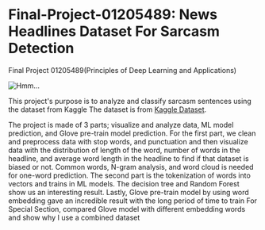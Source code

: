 # Final-Project-01205489: News Headlines Dataset For Sarcasm Detection
Final Project 01205489(Principles of Deep Learning and Applications)

![Hmm...](https://cacm.acm.org/system/assets/0002/2088/121715_Chuck_Lorre_Productions_sarcasm.large.jpg?1476779514&1450374374)

This project's purpose is to analyze and classify sarcasm sentences using the dataset from Kaggle 
The dataset is from [Kaggle Dataset](https://www.kaggle.com/datasets/rmisra/news-headlines-dataset-for-sarcasm-detection).

The project is made of 3 parts; visualize and analyze data, ML model prediction, and Glove pre-train model prediction.
For the first part, we clean and preprocess data with stop words, and punctuation and then visualize data with the distribution of length of the word, number of words in the headline, and average word length in the headline to find if that dataset is biased or not. Common words, N-gram analysis, and word cloud is needed for one-word prediction.
The second part is the tokenization of words into vectors and trains in ML models. The decision tree and Random Forest show us an interesting result.
Lastly, Glove pre-train model by using word embedding gave an incredible result with the long period of time to train For Special Section, compared Glove model with different embedding words and show why I use a combined dataset

